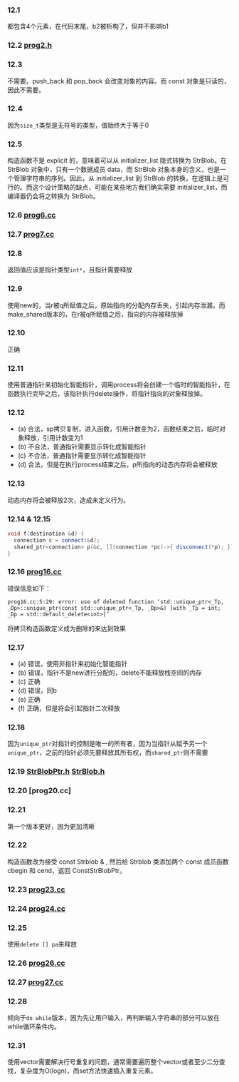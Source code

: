 ### 12.1
都包含4个元素，在代码末尾，b2被析构了，但并不影响b1

### 12.2 [prog2.h](StrBlob.h)

### 12.3
不需要。push_back 和 pop_back 会改变对象的内容。而 const 对象是只读的，因此不需要。

### 12.4
因为`size_t`类型是无符号的类型，值始终大于等于0

### 12.5
构造函数不是 explicit 的，意味着可以从 initializer_list 隐式转换为 StrBlob。在 StrBlob 对象中，只有一个数据成员 data，而 StrBlob 对象本身的含义，也是一个管理字符串的序列。因此，从 initializer_list 到 StrBlob 的转换，在逻辑上是可行的。而这个设计策略的缺点，可能在某些地方我们确实需要 initializer_list，而编译器仍会将之转换为 StrBlob。

### 12.6 [prog6.cc](prog6.cc)

### 12.7 [prog7.cc](prog7.cc)

### 12.8
返回值应该是指针类型`int*`，且指针需要释放

### 12.9
使用new的，当r被q所赋值之后，原始指向的分配内存丢失，引起内存泄漏，而make_shared版本的，在r被q所赋值之后，指向的内存被释放掉

### 12.10
正确

### 12.11
使用普通指针来初始化智能指针，调用process将会创建一个临时的智能指针，在函数执行完毕之后，该指针执行delete操作，将指针指向的对象释放掉。

### 12.12
- (a) 合法，sp拷贝复制，进入函数，引用计数变为2，函数结束之后，临时对象释放，引用计数变为1
- (b) 不合法，普通指针需要显示转化成智能指针
- (c) 不合法，普通指针需要显示转化成智能指针
- (d) 合法，但是在执行process结束之后，p所指向的动态内存将会被释放

### 12.13
动态内存将会被释放2次，造成未定义行为。

### 12.14 & 12.15
```c++
void f(destination &d) {
  connection c = connect(&d);
  shared_ptr<connection> p(&c, [](connection *pc)->{ disconnect(*p); });
}
```

### 12.16 [prog16.cc](prog16.cc)
错误信息如下：
```
prog16.cc:5:29: error: use of deleted function ‘std::unique_ptr<_Tp, _Dp>::unique_ptr(const std::unique_ptr<_Tp, _Dp>&) [with _Tp = int; _Dp = std::default_delete<int>]’
```
将拷贝构造函数定义成为删除的来达到效果

### 12.17
- (a) 错误，使用非指针来初始化智能指针
- (b) 错误，指针不是new进行分配的，delete不能释放栈空间的内存
- (c) 正确
- (d) 错误，同b
- (e) 正确
- (f) 正确，但是将会引起指针二次释放

### 12.18
因为`unique_ptr`对指针的控制是唯一的所有者，因为当指针从赋予另一个`unique_ptr`，之前的指针必须先要释放其所有权，而`shared_ptr`则不需要

### 12.19 [StrBlobPtr.h](StrBlobPtr.h) [StrBlob.h](StrBlob.h)

### 12.20 [prog20.cc]

### 12.21
第一个版本更好，因为更加清晰

### 12.22
构造函数改为接受 const Strblob & , 然后给 Strblob 类添加两个 const 成员函数 cbegin 和 cend，返回 ConstStrBlobPtr。

### 12.23 [prog23.cc](prog23.cc)

### 12.24 [prog24.cc](prog24.cc)

### 12.25
使用`delete [] pa`来释放

### 12.26 [prog26.cc](prog26.cc)

### 12.27 [prog27.cc](prog27.cc)

### 12.28
倾向于`do while`版本，因为先让用户输入，再判断输入字符串的部分可以放在while循环条件内。

### 12.31
使用vector需要解决行号重复的问题，通常需要遍历整个vector或者至少二分查找，复杂度为O(logn)，而set方法快速插入重复元素。
